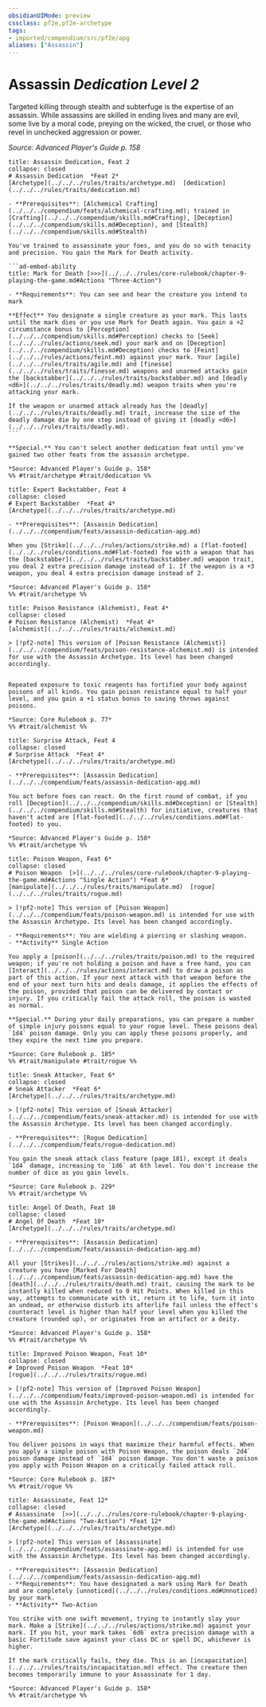 ```yaml
---
obsidianUIMode: preview
cssclass: pf2e,pf2e-archetype
tags:
- imported/compendium/src/pf2e/apg
aliases: ["Assassin"]
---
```

# Assassin *Dedication Level 2*  

Targeted killing through stealth and subterfuge is the expertise of an assassin. While assassins are skilled in ending lives and many are evil, some live by a moral code, preying on the wicked, the cruel, or those who revel in unchecked aggression or power.

*Source: Advanced Player's Guide p. 158*

````ad-embed-feat
title: Assassin Dedication, Feat 2
collapse: closed
# Assassin Dedication  *Feat 2*  
[Archetype](../../../rules/traits/archetype.md)  [dedication](../../../rules/traits/dedication.md)  

- **Prerequisites**: [Alchemical Crafting](../../../compendium/feats/alchemical-crafting.md); trained in [Crafting](../../../compendium/skills.md#Crafting), [Deception](../../../compendium/skills.md#Deception), and [Stealth](../../../compendium/skills.md#Stealth)

You've trained to assassinate your foes, and you do so with tenacity and precision. You gain the Mark for Death activity.

```ad-embed-ability
title: Mark for Death [>>>](../../../rules/core-rulebook/chapter-9-playing-the-game.md#Actions "Three-Action")

- **Requirements**: You can see and hear the creature you intend to mark

**Effect** You designate a single creature as your mark. This lasts until the mark dies or you use Mark for Death again. You gain a +2 circumstance bonus to [Perception](../../../compendium/skills.md#Perception) checks to [Seek](../../../rules/actions/seek.md) your mark and on [Deception](../../../compendium/skills.md#Deception) checks to [Feint](../../../rules/actions/feint.md) against your mark. Your [agile](../../../rules/traits/agile.md) and [finesse](../../../rules/traits/finesse.md) weapons and unarmed attacks gain the [backstabber](../../../rules/traits/backstabber.md) and [deadly <d6>](../../../rules/traits/deadly.md) weapon traits when you're attacking your mark.

If the weapon or unarmed attack already has the [deadly](../../../rules/traits/deadly.md) trait, increase the size of the deadly damage die by one step instead of giving it [deadly <d6>](../../../rules/traits/deadly.md).
```

**Special.** You can't select another dedication feat until you've gained two other feats from the assassin archetype.

*Source: Advanced Player's Guide p. 158*  
%% #trait/archetype #trait/dedication %%
````  

```ad-embed-feat
title: Expert Backstabber, Feat 4
collapse: closed
# Expert Backstabber  *Feat 4*  
[Archetype](../../../rules/traits/archetype.md)  

- **Prerequisites**: [Assassin Dedication](../../../compendium/feats/assassin-dedication-apg.md)

When you [Strike](../../../rules/actions/strike.md) a [flat-footed](../../../rules/conditions.md#Flat-footed) foe with a weapon that has the [backstabber](../../../rules/traits/backstabber.md) weapon trait, you deal 2 extra precision damage instead of 1. If the weapon is a +3 weapon, you deal 4 extra precision damage instead of 2.

*Source: Advanced Player's Guide p. 158*  
%% #trait/archetype %%
```  

```ad-embed-feat
title: Poison Resistance (Alchemist), Feat 4*
collapse: closed
# Poison Resistance (Alchemist)  *Feat 4*  
[alchemist](../../../rules/traits/alchemist.md)  

> [!pf2-note] This version of [Poison Resistance (Alchemist)](../../../compendium/feats/poison-resistance-alchemist.md) is intended for use with the Assassin Archetype. Its level has been changed accordingly.


Repeated exposure to toxic reagents has fortified your body against poisons of all kinds. You gain poison resistance equal to half your level, and you gain a +1 status bonus to saving throws against poisons.

*Source: Core Rulebook p. 77*  
%% #trait/alchemist %%
```  

```ad-embed-feat
title: Surprise Attack, Feat 4
collapse: closed
# Surprise Attack  *Feat 4*  
[Archetype](../../../rules/traits/archetype.md)  

- **Prerequisites**: [Assassin Dedication](../../../compendium/feats/assassin-dedication-apg.md)

You act before foes can react. On the first round of combat, if you roll [Deception](../../../compendium/skills.md#Deception) or [Stealth](../../../compendium/skills.md#Stealth) for initiative, creatures that haven't acted are [flat-footed](../../../rules/conditions.md#Flat-footed) to you.

*Source: Advanced Player's Guide p. 158*  
%% #trait/archetype %%
```  

```ad-embed-feat
title: Poison Weapon, Feat 6*
collapse: closed
# Poison Weapon  [>](../../../rules/core-rulebook/chapter-9-playing-the-game.md#Actions "Single Action") *Feat 6*  
[manipulate](../../../rules/traits/manipulate.md)  [rogue](../../../rules/traits/rogue.md)  

> [!pf2-note] This version of [Poison Weapon](../../../compendium/feats/poison-weapon.md) is intended for use with the Assassin Archetype. Its level has been changed accordingly.

- **Requirements**: You are wielding a piercing or slashing weapon.
- **Activity** Single Action

You apply a [poison](../../../rules/traits/poison.md) to the required weapon; if you're not holding a poison and have a free hand, you can [Interact](../../../rules/actions/interact.md) to draw a poison as part of this action. If your next attack with that weapon before the end of your next turn hits and deals damage, it applies the effects of the poison, provided that poison can be delivered by contact or injury. If you critically fail the attack roll, the poison is wasted as normal.

**Special.** During your daily preparations, you can prepare a number of simple injury poisons equal to your rogue level. These poisons deal `1d4` poison damage. Only you can apply these poisons properly, and they expire the next time you prepare.

*Source: Core Rulebook p. 185*  
%% #trait/manipulate #trait/rogue %%
```  

```ad-embed-feat
title: Sneak Attacker, Feat 6*
collapse: closed
# Sneak Attacker  *Feat 6*  
[Archetype](../../../rules/traits/archetype.md)  

> [!pf2-note] This version of [Sneak Attacker](../../../compendium/feats/sneak-attacker.md) is intended for use with the Assassin Archetype. Its level has been changed accordingly.

- **Prerequisites**: [Rogue Dedication](../../../compendium/feats/rogue-dedication.md)

You gain the sneak attack class feature (page 181), except it deals `1d4` damage, increasing to `1d6` at 6th level. You don't increase the number of dice as you gain levels.

*Source: Core Rulebook p. 229*  
%% #trait/archetype %%
```  

```ad-embed-feat
title: Angel Of Death, Feat 10
collapse: closed
# Angel Of Death  *Feat 10*  
[Archetype](../../../rules/traits/archetype.md)  

- **Prerequisites**: [Assassin Dedication](../../../compendium/feats/assassin-dedication-apg.md)

All your [Strikes](../../../rules/actions/strike.md) against a creature you have [Marked For Death](../../../compendium/feats/assassin-dedication-apg.md) have the [death](../../../rules/traits/death.md) trait, causing the mark to be instantly killed when reduced to 0 Hit Points. When killed in this way, attempts to communicate with it, return it to life, turn it into an undead, or otherwise disturb its afterlife fail unless the effect's counteract level is higher than half your level when you killed the creature (rounded up), or originates from an artifact or a deity.

*Source: Advanced Player's Guide p. 158*  
%% #trait/archetype %%
```  

```ad-embed-feat
title: Improved Poison Weapon, Feat 10*
collapse: closed
# Improved Poison Weapon  *Feat 10*  
[rogue](../../../rules/traits/rogue.md)  

> [!pf2-note] This version of [Improved Poison Weapon](../../../compendium/feats/improved-poison-weapon.md) is intended for use with the Assassin Archetype. Its level has been changed accordingly.

- **Prerequisites**: [Poison Weapon](../../../compendium/feats/poison-weapon.md)

You deliver poisons in ways that maximize their harmful effects. When you apply a simple poison with Poison Weapon, the poison deals `2d4` poison damage instead of `1d4` poison damage. You don't waste a poison you apply with Poison Weapon on a critically failed attack roll.

*Source: Core Rulebook p. 187*  
%% #trait/rogue %%
```  

```ad-embed-feat
title: Assassinate, Feat 12*
collapse: closed
# Assassinate  [>>](../../../rules/core-rulebook/chapter-9-playing-the-game.md#Actions "Two-Action") *Feat 12*  
[Archetype](../../../rules/traits/archetype.md)  

> [!pf2-note] This version of [Assassinate](../../../compendium/feats/assassinate-apg.md) is intended for use with the Assassin Archetype. Its level has been changed accordingly.

- **Prerequisites**: [Assassin Dedication](../../../compendium/feats/assassin-dedication-apg.md)
- **Requirements**: You have designated a mark using Mark for Death and are completely [unnoticed](../../../rules/conditions.md#Unnoticed) by your mark.
- **Activity** Two-Action

You strike with one swift movement, trying to instantly slay your mark. Make a [Strike](../../../rules/actions/strike.md) against your mark. If you hit, your mark takes `6d6` extra precision damage with a basic Fortitude save against your class DC or spell DC, whichever is higher.

If the mark critically fails, they die. This is an [incapacitation](../../../rules/traits/incapacitation.md) effect. The creature then becomes temporarily immune to your Assassinate for 1 day.

*Source: Advanced Player's Guide p. 158*  
%% #trait/archetype %%
```
